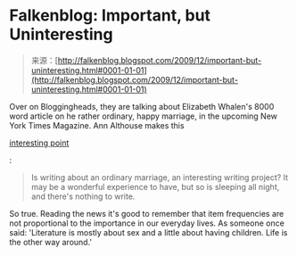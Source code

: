 <!--yml
category: 未分类
date: 2024-05-12 21:41:57
-->

# Falkenblog: Important, but Uninteresting

> 来源：[http://falkenblog.blogspot.com/2009/12/important-but-uninteresting.html#0001-01-01](http://falkenblog.blogspot.com/2009/12/important-but-uninteresting.html#0001-01-01)

Over on Bloggingheads, they are talking about Elizabeth Whalen's 8000 word article on he rather ordinary, happy marriage, in the upcoming New York Times Magazine. Ann Althouse makes this

[interesting point](http://bloggingheads.tv/diavlogs/24281?in=17:56&out=21:31)

:

> Is writing about an ordinary marriage, an interesting writing project? It may be a wonderful experience to have, but so is sleeping all night, and there's nothing to write.

So true. Reading the news it's good to remember that item frequencies are not proportional to the importance in our everyday lives. As someone once said: 'Literature is mostly about sex and a little about having children. Life is the other way around.'